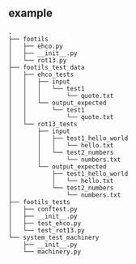 

example
-------
    .
    ├── footils
    │   ├── ehco.py
    │   ├── __init__.py
    │   └── rot13.py
    ├── footils_test_data
    │   ├── ehco_tests
    │   │   ├── input
    │   │   │   └── test1
    │   │   │       └── quote.txt
    │   │   └── output_expected
    │   │       └── test1
    │   │           └── quote.txt
    │   └── rot13_tests
    │       ├── input
    │       │   ├── test1_hello_world
    │       │   │   └── hello.txt
    │       │   └── test2_numbers
    │       │       └── numbers.txt
    │       └── output_expected
    │           ├── test1_hello_world
    │           │   └── hello.txt
    │           └── test2_numbers
    │               └── numbers.txt
    ├── footils_tests
    │   ├── conftest.py
    │   ├── __init__.py
    │   ├── test_ehco.py
    │   └── test_rot13.py
    └── system_test_machinery
        ├── __init__.py
        └── machinery.py


